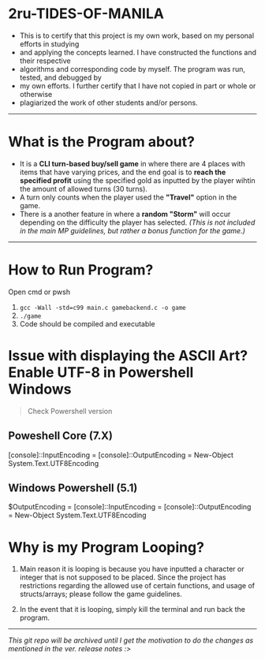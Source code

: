 # 2ru-TIDES-OF-MANILA
 * This is to certify that this project is my own work, based on my personal efforts in studying
 * and applying the concepts learned. I have constructed the functions and their respective
 * algorithms and corresponding code by myself. The program was run, tested, and debugged by
 * my own efforts. I further certify that I have not copied in part or whole or otherwise
 * plagiarized the work of other students and/or persons.
---
# What is the Program about?
- It is a **CLI turn-based buy/sell game** in where there are 4 places with items that have varying prices, and the end goal is to **reach the specified profit** using the specified gold as inputted by the player wihtin the amount of allowed turns (30 turns).
- A turn only counts when the player used the **"Travel"** option in the game.
- There is a another feature in where a **random "Storm"** will occur depending on the difficulty the player has selected. *(This is not included in the main MP guidelines, but rather a bonus function for the game.)*
---

# How to Run Program?

Open cmd or pwsh
1. `gcc -Wall -std=c99 main.c gamebackend.c -o game`
2. `./game`
3. Code should be compiled and executable

# Issue with displaying the ASCII Art? Enable UTF-8 in Powershell Windows

> Check Powershell version

## Poweshell Core (7.X)
[console]::InputEncoding = [console]::OutputEncoding = New-Object System.Text.UTF8Encoding

## Windows Powershell (5.1)
$OutputEncoding = [console]::InputEncoding = [console]::OutputEncoding = New-Object System.Text.UTF8Encoding


# Why is my Program Looping?

1. Main reason it is looping is because you have inputted a character or integer that is not supposed to be placed. Since the project has restrictions regarding the allowed use of certain functions, and usage of structs/arrays; please follow the game guidelines.

2. In the event that it is looping, simply kill the terminal and run back the program.

---
*This git repo will be archived until I get the motivation to do the changes as mentioned in the ver. release notes :>*

